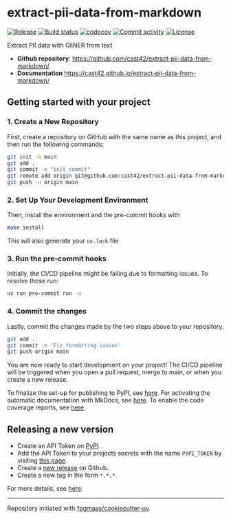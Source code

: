 # extract-pii-data-from-markdown

[![Release](https://img.shields.io/github/v/release/cast42/extract-pii-data-from-markdown)](https://img.shields.io/github/v/release/cast42/extract-pii-data-from-markdown)
[![Build status](https://img.shields.io/github/actions/workflow/status/cast42/extract-pii-data-from-markdown/main.yml?branch=main)](https://github.com/cast42/extract-pii-data-from-markdown/actions/workflows/main.yml?query=branch%3Amain)
[![codecov](https://codecov.io/gh/cast42/extract-pii-data-from-markdown/branch/main/graph/badge.svg)](https://codecov.io/gh/cast42/extract-pii-data-from-markdown)
[![Commit activity](https://img.shields.io/github/commit-activity/m/cast42/extract-pii-data-from-markdown)](https://img.shields.io/github/commit-activity/m/cast42/extract-pii-data-from-markdown)
[![License](https://img.shields.io/github/license/cast42/extract-pii-data-from-markdown)](https://img.shields.io/github/license/cast42/extract-pii-data-from-markdown)

Extract PII data with GliNER from text

- **Github repository**: <https://github.com/cast42/extract-pii-data-from-markdown/>
- **Documentation** <https://cast42.github.io/extract-pii-data-from-markdown/>

## Getting started with your project

### 1. Create a New Repository

First, create a repository on GitHub with the same name as this project, and then run the following commands:

```bash
git init -b main
git add .
git commit -m "init commit"
git remote add origin git@github.com:cast42/extract-pii-data-from-markdown.git
git push -u origin main
```

### 2. Set Up Your Development Environment

Then, install the environment and the pre-commit hooks with

```bash
make install
```

This will also generate your `uv.lock` file

### 3. Run the pre-commit hooks

Initially, the CI/CD pipeline might be failing due to formatting issues. To resolve those run:

```bash
uv run pre-commit run -a
```

### 4. Commit the changes

Lastly, commit the changes made by the two steps above to your repository.

```bash
git add .
git commit -m 'Fix formatting issues'
git push origin main
```

You are now ready to start development on your project!
The CI/CD pipeline will be triggered when you open a pull request, merge to main, or when you create a new release.

To finalize the set-up for publishing to PyPI, see [here](https://fpgmaas.github.io/cookiecutter-uv/features/publishing/#set-up-for-pypi).
For activating the automatic documentation with MkDocs, see [here](https://fpgmaas.github.io/cookiecutter-uv/features/mkdocs/#enabling-the-documentation-on-github).
To enable the code coverage reports, see [here](https://fpgmaas.github.io/cookiecutter-uv/features/codecov/).

## Releasing a new version

- Create an API Token on [PyPI](https://pypi.org/).
- Add the API Token to your projects secrets with the name `PYPI_TOKEN` by visiting [this page](https://github.com/cast42/extract-pii-data-from-markdown/settings/secrets/actions/new).
- Create a [new release](https://github.com/cast42/extract-pii-data-from-markdown/releases/new) on Github.
- Create a new tag in the form `*.*.*`.

For more details, see [here](https://fpgmaas.github.io/cookiecutter-uv/features/cicd/#how-to-trigger-a-release).

---

Repository initiated with [fpgmaas/cookiecutter-uv](https://github.com/fpgmaas/cookiecutter-uv).
